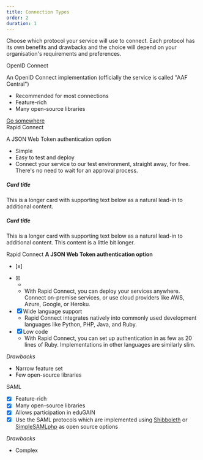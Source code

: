 ```yaml
---
title: Connection Types
order: 2
duration: 1
---
```


Choose which protocol your service will use to connect. Each protocol has its own benefits and drawbacks and the choice will depend on your organisation's requirements and preferences.

<div class="row row-cols-1 row-cols-md-2 g-4 mt-4">
  <div class="col">
    <div class="card">
    <div class="card-header text-white bg-dark">OpenID Connect</div>
      <div class="card-body">
        <p class="card-text">An OpenID Connect implementation (officially the service is called "AAF Central")</p>
        <ul class="list-group list-group-flush">
          <li class="list-group-item"><i class="fa-regular fa-circle-check"></i> Recommended for most connections</li>
          <li class="list-group-item"><i class="fa-regular fa-circle-check"></i> Feature-rich</li>
          <li class="list-group-item"><i class="fa-regular fa-circle-check"></i> Many open-source libraries</li>
        </ul>
        <a href="#" class="btn btn-primary">Go somewhere</a>
      </div>
    </div>
  </div>
  <div class="col">
    <div class="card text-white bg-primary mb-3">
      <div class="card-header">Rapid Connect</div>
      <div class="card-body">
        <p class="card-text">A JSON Web Token authentication option</p>
        <ul class="list-group list-group-flush">
          <li class="list-group-item"><i class="fa-regular fa-circle-check"></i> Simple</li>
          <li class="list-group-item"><i class="fa-regular fa-circle-check"></i> Easy to test and deploy</li>
          <li class="list-group-item"><i class="fa-regular fa-circle-check"></i> Connect your service to our test 
environment, straight away, for free. There's no need to wait for an approval 
  process.</li>
        </ul>
      </div>
    </div>
    </div>
  </div>
  <div class="col">
    <div class="card">
      <div class="card-body">
        <h5 class="card-title">Card title</h5>
        <p class="card-text">This is a longer card with supporting text below as a natural lead-in to additional content.</p>
      </div>
    </div>
  </div>
  <div class="col">
    <div class="card">
      <div class="card-body">
        <h5 class="card-title">Card title</h5>
        <p class="card-text">This is a longer card with supporting text below as a natural lead-in to additional content. This content is a little bit longer.</p>
      </div>
    </div>
  </div>

Rapid Connect
**A JSON Web Token authentication option**
- [x] 
- [x] 
    - 
    - With Rapid Connect, you can deploy your services anywhere. Connect on-premise services, or use cloud providers 
      like AWS, Azure, Google, or Heroku.
- [x] Wide language support
    - Rapid Connect integrates natively into commonly used development languages like Python, PHP, Java, and Ruby.
- [x] Low code
    - With Rapid Connect, you can set up authentication in as few as 20 lines of Ruby. Implementations in other 
  languages are similarly slim.

*Drawbacks*
- Narrow feature set
- Few open-source libraries

SAML

- [x] Feature-rich
- [x] Many open-source libraries
- [x] Allows participation in eduGAIN
- [x] Use the SAML protocols which are implemented using [Shibboleth](https://www.shibboleth.net/) or [SimpleSAMLphp](https://simplesamlphp.org/)
  as open source options

*Drawbacks*
- Complex